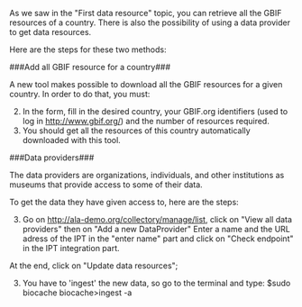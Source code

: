 As we saw in the "First data resource" topic, you can retrieve all the GBIF resources of a country.
There is also the possibility of using a data provider to get data resources.

Here are the steps for these two methods:

###Add all GBIF resource for a country###

A new tool makes possible to download all the GBIF resources for a given country. In order to do that, you must:

2. In the form, fill in the desired country, your GBIF.org identifiers (used to log in http://www.gbif.org/) and the number of resources required.
2. You should get all the resources of this country automatically downloaded with this tool.

###Data providers###

The data providers are organizations, individuals, and other institutions as museums that provide access to some of their data.

To get the data they have given access to, here are the steps:

3. Go on http://ala-demo.org/collectory/manage/list, click on "View all data providers" then on "Add a new DataProvider"
Enter a name and the URL adress of the IPT in the "enter name" part and click on "Check endpoint" in the IPT integration part.

At the end, click on "Update data resources";

3. You have to 'ingest' the new data, so go to the terminal and type:
    $sudo biocache
    biocache>ingest -a